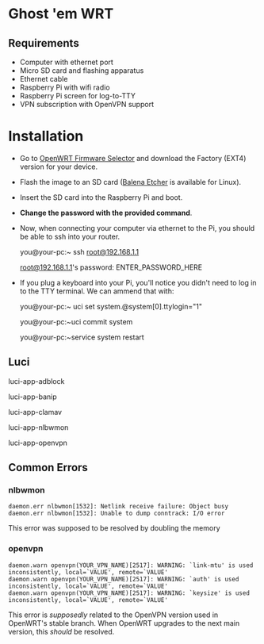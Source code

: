 # Ghost 'em WRT

## Requirements
- Computer with ethernet port
- Micro SD card and flashing apparatus
- Ethernet cable
- Raspberry Pi with wifi radio
- Raspberry Pi screen for log-to-TTY
- VPN subscription with OpenVPN support

# Installation
- Go to [OpenWRT Firmware Selector](https://firmware-selector.openwrt.org) and download the Factory (EXT4) version for your device.
- Flash the image to an SD card ([Balena Etcher](https://etcher.balena.io/) is available for Linux).
- Insert the SD card into the Raspberry Pi and boot.
- **Change the password with the provided command**.
- Now, when connecting your computer via ethernet to the Pi, you should be able to ssh into your router.

  you@your-pc:~ ssh root@192.168.1.1
  
  root@192.168.1.1's password: ENTER_PASSWORD_HERE

- If you plug a keyboard into your Pi, you'll notice you didn't need to log in to the TTY terminal. We can ammend that with:

  you@your-pc:~ uci set system.@system[0].ttylogin="1"
  
  you@your-pc:~uci commit system
  
  you@your-pc:~service system restart

## Luci

  luci-app-adblock
  
  luci-app-banip
  
  luci-app-clamav
  
  luci-app-nlbwmon
  
  luci-app-openvpn

## Common Errors

### nlbwmon

    daemon.err nlbwmon[1532]: Netlink receive failure: Object busy
    daemon.err nlbwmon[1532]: Unable to dump conntrack: I/O error

This error was supposed to be resolved by doubling the memory

### openvpn

    daemon.warn openvpn(YOUR_VPN_NAME)[2517]: WARNING: `link-mtu' is used inconsistently, local=`VALUE', remote=`VALUE'
    daemon.warn openvpn(YOUR_VPN_NAME)[2517]: WARNING: `auth' is used inconsistently, local=`VALUE', remote=`VALUE'
    daemon.warn openvpn(YOUR_VPN_NAME)[2517]: WARNING: `keysize' is used inconsistently, local=`VALUE', remote=`VALUE'

This error is *supposedly* related to the OpenVPN version used in OpenWRT's stable branch. When OpenWRT upgrades to the next main version, this *should* be resolved.
